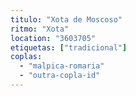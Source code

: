 ```yaml
---
titulo: "Xota de Moscoso"
ritmo: "Xota"
location: "3603705"
etiquetas: ["tradicional"]
coplas:
  - "malpica-romaria"
  - "outra-copla-id"
---
```




